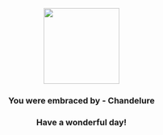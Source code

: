 <p align="center">
    <img src="https://raw.githubusercontent.com/PokeAPI/sprites/master/sprites/pokemon/609.png" width="150" height="150">
</p>
<h3 align="center">You were embraced by - <b>Chandelure</b></h3>
<h3 align="center">Have a wonderful day!</h3>
